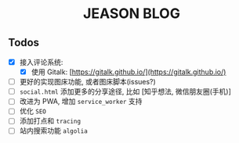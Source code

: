 <h1 style="text-align: center;">JEASON BLOG</h1>

## Todos

* [x] 接入评论系统:
  * [x] 使用 Gitalk: [https://gitalk.github.io/](https://gitalk.github.io/)
* [ ] 更好的实现图床功能, 或者图床脚本(issues?)
* [ ] `social.html` 添加更多的分享途径, 比如 [知乎想法, 微信朋友圈(手机)]
* [ ] 改进为 PWA, 增加 `service_worker` 支持
* [ ] 优化 `SEO`
* [ ] 添加打点和 `tracing`
* [ ] 站内搜索功能 `algolia`

